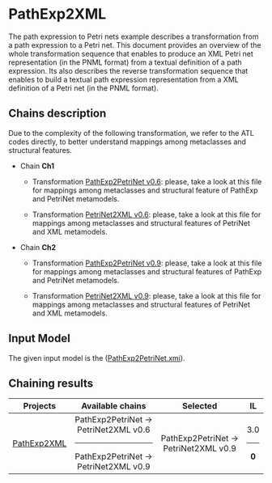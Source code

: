 # PathExp2XML

The path expression to Petri nets example describes a transformation from a path expression to a Petri net. This document provides an overview of the whole transformation sequence that enables to produce an XML Petri net representation (in the PNML format) from a textual definition of a path expression. Its also describes the reverse transformation sequence that enables to build a textual path expression representation from a XML definition of a Petri net (in the PNML format).

## Chains description

Due to the complexity of the following transformation, we refer to the ATL codes directly, to better understand mappings among metaclasses and structural features.

 - Chain **Ch1**
   - Transformation [PathExp2PetriNet v0.6](../tool/case_study/PathExp2PetriNet2XML/v0.6/PathExp2PetriNet.atl): please, take a look at this file for mappings among metaclasses and structural feature of PathExp and PetriNet metamodels.

   - Transformation [PetriNet2XML v0.6](../tool/case_study/PathExp2PetriNet2XML/v0.6/PetriNet2XML.atl): please, take a look at this file for mappings among metaclasses and structural features of PetriNet and XML metamodels.

  - Chain **Ch2**
    - Transformation [PathExp2PetriNet v0.9](../tool/case_study/PathExp2PetriNet2XML/v0.9/PathExp2PetriNet.atl): please, take a look at this file for mappings among metaclasses and structural features of PathExp and PetriNet metamodels.
    
    - Transformation [PetriNet2XML v0.9](../tool/case_study/PathExp2PetriNet2XML/v0.9/PetriNet2XML.atl): please, take a look at this file for mappings among metaclasses and structural features of PetriNet and XML metamodels.


## Input Model

The given input model is the ([PathExp2PetriNet.xmi](../tool/case_study/PathExp2PetriNet2XML/PathExp2PetriNet.xmi)).

## Chaining results

| Projects  |  Available chains |  Selected |  IL |
|  :---:       |:---:|:---:|:---:|
| [PathExp2XML](wiki/path.md)     | PathExp2PetriNet -> PetriNet2XML v0.6 <hr/> PathExp2PetriNet -> PetriNet2XML v0.9 | PathExp2PetriNet -> PetriNet2XML v0.9  | 3.0 <hr/> **0**  |

